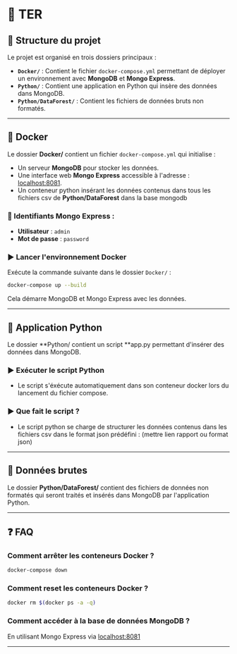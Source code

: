 # 🚀 TER

## 📂 Structure du projet

Le projet est organisé en trois dossiers principaux :

- **`Docker/`** : Contient le fichier `docker-compose.yml` permettant de déployer un environnement avec **MongoDB** et **Mongo Express**.
- **`Python/`** : Contient une application en Python qui insère des données dans MongoDB.
- **`Python/DataForest/`** : Contient les fichiers de données bruts non formatés.

---

## 🐳 Docker
Le dossier **Docker/** contient un fichier `docker-compose.yml` qui initialise :

- Un serveur **MongoDB** pour stocker les données.
- Une interface web **Mongo Express** accessible à l'adresse : [localhost:8081](http://localhost:8081).
- Un conteneur python insérant les données contenus dans tous les fichiers csv de **Python/DataForest** dans la base mongodb

### 🔑 Identifiants Mongo Express :
- **Utilisateur** : `admin`
- **Mot de passe** : `password`

### ▶️ Lancer l'environnement Docker
Exécute la commande suivante dans le dossier `Docker/` :
```bash
docker-compose up --build
```
Cela démarre MongoDB et Mongo Express avec les données.

---

## 🐍 Application Python
Le dossier **Python/ contient un script **app.py permettant d'insérer des données dans MongoDB.

### ▶️ Exécuter le script Python
- Le script s'éxécute automatiquement dans son conteneur docker lors du lancement du fichier compose.

### ▶️ Que fait le script ?
- Le script python se charge de structurer les données contenus dans les fichiers csv dans le format json prédéfini : (mettre lien rapport ou format json)

---

## 📁 Données brutes
Le dossier **Python/DataForest/** contient des fichiers de données non formatés qui seront traités et insérés dans MongoDB par l'application Python.

---

## ❓ FAQ
### Comment arrêter les conteneurs Docker ?
```bash
docker-compose down
```

### Comment reset les conteneurs Docker ?
```bash
docker rm $(docker ps -a -q)
```

### Comment accéder à la base de données MongoDB ?
En utilisant Mongo Express via [localhost:8081](http://localhost:8081)

---

